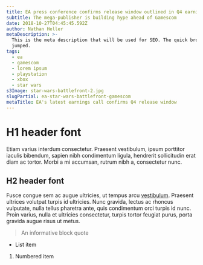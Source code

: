 ```yaml
---
title: EA press conference confirms release window outlined in Q4 earnings call
subtitle: The mega-publisher is building hype ahead of Gamescom
date: 2018-10-27T04:45:45.592Z
author: Nathan Heller
metaDescription: >-
  This is the meta description that will be used for SEO. The quick brown fox
  jumped.
tags:
  - ea
  - gamescom
  - lorem ipsum
  - playstation
  - xbox
  - star wars
s3Image: star-wars-battlefront-2.jpg
slugPartial: ea-star-wars-battlefront-gamescom
metaTitle: EA's latest earnings call confirms Q4 release window
---
```

# H1 header font

Etiam varius interdum consectetur. Praesent vestibulum, ipsum porttitor iaculis bibendum, sapien nibh condimentum ligula, hendrerit sollicitudin erat diam ac tortor. Morbi a mi accumsan, rutrum nibh a, consectetur nunc.

## H2 header font

Fusce congue sem ac augue ultricies, ut tempus arcu [vestibulum](https://google.com). Praesent ultrices volutpat turpis id ultricies. Nunc gravida, lectus ac rhoncus vulputate, nulla tellus pharetra ante, quis condimentum orci turpis id nunc. Proin varius, nulla et ultricies consectetur, turpis tortor feugiat purus, porta gravida augue risus ut metus.

> An informative block quote 

* List item

1. Numbered item
